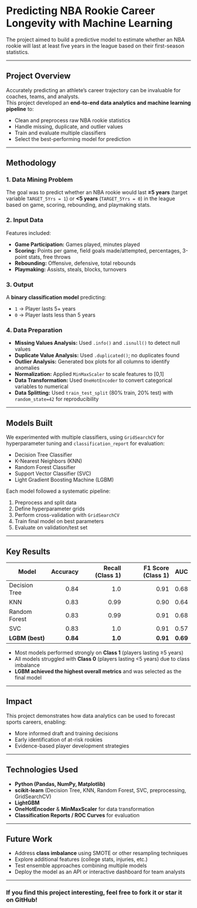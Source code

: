 # Predicting NBA Rookie Career Longevity with Machine Learning  

The project aimed to build a predictive model to estimate whether an NBA rookie will last at least five years in the league based on their first-season statistics.



---

## Project Overview  

Accurately predicting an athlete’s career trajectory can be invaluable for coaches, teams, and analysts.  
This project developed an **end-to-end data analytics and machine learning pipeline** to:

- Clean and preprocess raw NBA rookie statistics  
- Handle missing, duplicate, and outlier values  
- Train and evaluate multiple classifiers  
- Select the best-performing model for prediction  

---

## Methodology  

### 1. Data Mining Problem  

The goal was to predict whether an NBA rookie would last **≥5 years** (target variable `TARGET_5Yrs = 1`) or **<5 years** (`TARGET_5Yrs = 0`) in the league based on game, scoring, rebounding, and playmaking stats.

### 2. Input Data  

Features included:

- **Game Participation:** Games played, minutes played  
- **Scoring:** Points per game, field goals made/attempted, percentages, 3-point stats, free throws  
- **Rebounding:** Offensive, defensive, total rebounds  
- **Playmaking:** Assists, steals, blocks, turnovers  

### 3. Output  

A **binary classification model** predicting:
- `1` → Player lasts 5+ years  
- `0` → Player lasts less than 5 years  

### 4. Data Preparation  

- **Missing Values Analysis:** Used `.info()` and `.isnull()` to detect null values  
- **Duplicate Value Analysis:** Used `.duplicated()`; no duplicates found  
- **Outlier Analysis:** Generated box plots for all columns to identify anomalies  
- **Normalization:** Applied `MinMaxScaler` to scale features to [0,1]  
- **Data Transformation:** Used `OneHotEncoder` to convert categorical variables to numerical  
- **Data Splitting:** Used `train_test_split` (80% train, 20% test) with `random_state=42` for reproducibility  

---

## Models Built  

We experimented with multiple classifiers, using `GridSearchCV` for hyperparameter tuning and `classification_report` for evaluation:

- Decision Tree Classifier  
- K-Nearest Neighbors (KNN)  
- Random Forest Classifier  
- Support Vector Classifier (SVC)  
- Light Gradient Boosting Machine (LGBM)  

Each model followed a systematic pipeline:
1. Preprocess and split data  
2. Define hyperparameter grids  
3. Perform cross-validation with `GridSearchCV`  
4. Train final model on best parameters  
5. Evaluate on validation/test set  

---

## Key Results  

| Model | Accuracy | Recall (Class 1) | F1 Score (Class 1) | AUC |
|-------|---------:|-----------------:|------------------:|----:|
| Decision Tree | 0.84 | 1.0 | 0.91 | 0.68 |
| KNN | 0.83 | 0.99 | 0.90 | 0.64 |
| Random Forest | 0.83 | 0.99 | 0.91 | 0.68 |
| SVC | 0.83 | 1.0 | 0.91 | 0.57 |
| **LGBM (best)** | **0.84** | **1.0** | **0.91** | **0.69** |

- Most models performed strongly on **Class 1** (players lasting ≥5 years)  
- All models struggled with **Class 0** (players lasting <5 years) due to class imbalance  
- **LGBM achieved the highest overall metrics** and was selected as the final model  

---

## Impact  

This project demonstrates how data analytics can be used to forecast sports careers, enabling:

- More informed draft and training decisions  
- Early identification of at-risk rookies  
- Evidence-based player development strategies  

---

## Technologies Used  

- **Python (Pandas, NumPy, Matplotlib)**  
- **scikit-learn** (Decision Tree, KNN, Random Forest, SVC, preprocessing, GridSearchCV)  
- **LightGBM**  
- **OneHotEncoder** & **MinMaxScaler** for data transformation  
- **Classification Reports / ROC Curves** for evaluation  

---

## Future Work  

- Address **class imbalance** using SMOTE or other resampling techniques  
- Explore additional features (college stats, injuries, etc.)  
- Test ensemble approaches combining multiple models  
- Deploy the model as an API or interactive dashboard for team analysts  

---

### If you find this project interesting, feel free to fork it or star it on GitHub!
